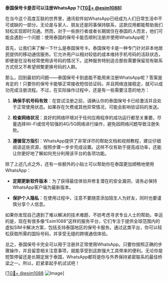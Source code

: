 **泰国保号卡是否可以注册WhatsApp？[[TG💪+ @esim1088](https://t.me/s/esim1088)]**

在当今这个高度互联的世界里，通讯软件如WhatsApp已经成为人们日常生活中不可或缺的一部分。无论是与家人、朋友还是同事保持联系，这款应用都能帮助我们轻松实现即时沟通。然而，对于一些旅行者或者长期居住在泰国的人而言，他们可能会遇到一个问题：使用泰国的保号卡能否顺利注册并使用WhatsApp呢？

首先，让我们来了解一下什么是泰国保号卡。泰国保号卡是一种专门针对非本地居民提供的移动通信服务。它允许用户以相对较低的成本维持手机号码的活跃状态，即便是在没有经常使用该号码的情况下。这种服务特别适合那些需要保留现有联系方式但又不希望频繁更换号码的人群。

那么，回到最初的问题——泰国保号卡到底能不能用来注册WhatsApp呢？答案是肯定的！只要你的保号卡能够正常接收短信验证码，并且网络连接稳定，就可以成功完成注册流程。不过，在实际操作过程中，还是有一些需要注意的地方：

1. **确保手机号码有效**：在尝试注册之前，请确认你的泰国保号卡已经激活并且处于正常使用状态。如果存在欠费或其他异常情况，可能会影响验证码的发送。
   
2. **检查网络状况**：良好的网络环境对于任何应用程序的成功运行都至关重要。尽量选择Wi-Fi或信号较强的4G/5G网络进行操作，避免因网络问题导致注册失败。
   
3. **遵循官方指引**：WhatsApp提供了非常详尽的帮助文档和视频教程，建议仔细阅读这些资源，按照步骤一步步完成设置。这样不仅有助于提高成功率，还能让你更好地了解如何充分利用该平台的各项功能。

除了上述几点之外，还有一些额外的小贴士可以帮助你在泰国更加顺畅地使用WhatsApp：

- **定期更新软件版本**：为了获得最佳体验并修复潜在的安全漏洞，请务必保持WhatsApp客户端为最新版本。
  
- **保护个人隐私**：在使用过程中，注意不要随意添加陌生人为好友，同时也要谨慎分享个人信息。

如果你发现自己遇到了难以解决的技术难题，不妨考虑寻求专业人士的帮助。幸运的是，现在有很多像“Esim1088”这样的服务平台，它们专注于提供全球范围内的虚拟SIM卡解决方案，包括支持泰国地区的保号卡服务。通过这类平台，你可以轻松获取所需的国际号码，并享受无缝的跨境通信体验。

总之，泰国保号卡完全可以用于注册并正常使用WhatsApp。只要你按照正确的步骤操作，并且留意相关注意事项，就能享受到这款强大工具带来的便利。无论你是短暂停留还是长期定居于泰国，WhatsApp都将是你与外界保持紧密联系的最佳桥梁之一。所以，赶紧拿起手机试试吧！

[[TG💪+ @esim1088](https://t.me/s/esim1088) ![Image](https://i.postimg.cc/4NQfJmqS/Snipaste-2025-05-13-00-14-12.png)]